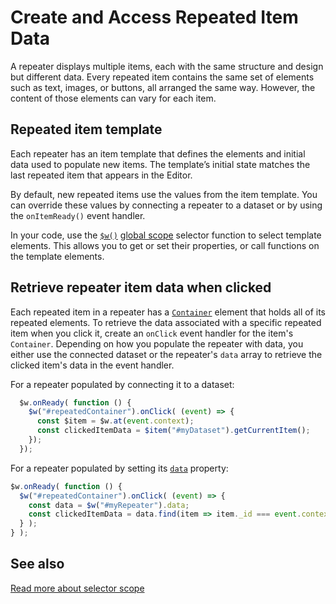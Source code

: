 # Create and Access Repeated Item Data

A repeater displays multiple items, each with the same structure and design but different data. Every repeated item contains the same set of elements such as text, images, or buttons, all arranged the same way. However, the content of those elements can vary for each item.

## Repeated item template

Each repeater has an item template that defines the elements and initial data used to populate new items. The template’s initial state matches the last repeated item that appears in the Editor.

By default, new repeated items use the values from the item template. You can override these values by connecting a repeater to a dataset or by using the `onItemReady()` event handler.

In your code, use the [`$w()`](https://dev.wix.com/docs/velo/velo-only-apis/$w/introduction) [global scope](./Selector%20Scope.md#global-scope) selector function to select template elements. This allows you to get or set their properties, or call functions on the template elements.

## Retrieve repeater item data when clicked
 
Each repeated item in a repeater has a [`Container`](https://www.wix.com/velo/reference/$w.Container.html) element that holds all of its repeated elements. To retrieve the data associated with a specific repeated item when you click it, create an `onClick` event handler for the item's `Container`. Depending on how you populate the repeater with data, you either use the connected dataset or the repeater's `data` array to retrieve the clicked item's data in the event handler.
 
 For a repeater populated by connecting it to a dataset:
 
```javascript
  $w.onReady( function () {
    $w("#repeatedContainer").onClick( (event) => {
      const $item = $w.at(event.context);
      const clickedItemData = $item("#myDataset").getCurrentItem();
    });
  });
  ```
 
 For a repeater populated by setting its [`data`](https://dev.wix.com/docs/velo/velo-only-apis/$w/repeater/data) property:
 
  ```javascript
  $w.onReady( function () {
    $w("#repeatedContainer").onClick( (event) => {
      const data = $w("#myRepeater").data;
      const clickedItemData = data.find(item => item._id === event.context.itemId);
    } );
  } );
  ```

## See also
[Read more about selector scope](./Selector%20Scope.md)
